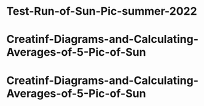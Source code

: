 # Test-Run-of-Sun-Pic-summer-2022
# Creatinf-Diagrams-and-Calculating-Averages-of-5-Pic-of-Sun
# Creatinf-Diagrams-and-Calculating-Averages-of-5-Pic-of-Sun
